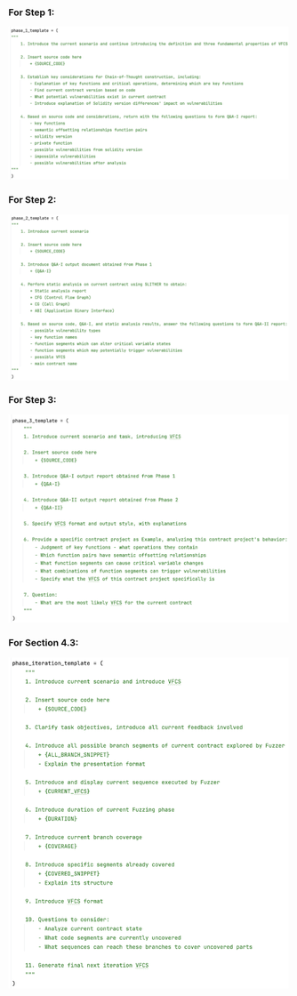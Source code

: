 

### For Step 1:
![template_1.jpg](template_1.jpg)


### For Step 2:
![template_2.jpg](template_2.jpg)



### For Step 3:
![template_3.jpg](template_3.jpg)


### For Section 4.3:
![template_sec43.jpg](template_sec43.jpg)


